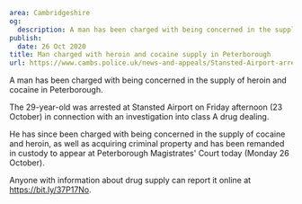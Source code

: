 ```yaml
area: Cambridgeshire
og:
  description: A man has been charged with being concerned in the supply of heroin and cocaine in Peterborough.
publish:
  date: 26 Oct 2020
title: Man charged with heroin and cocaine supply in Peterborough
url: https://www.cambs.police.uk/news-and-appeals/Stansted-Airport-arrest-class-A-charges
```

A man has been charged with being concerned in the supply of heroin and cocaine in Peterborough.

The 29-year-old was arrested at Stansted Airport on Friday afternoon (23 October) in connection with an investigation into class A drug dealing.

He has since been charged with being concerned in the supply of cocaine and heroin, as well as acquiring criminal property and has been remanded in custody to appear at Peterborough Magistrates' Court today (Monday 26 October).

Anyone with information about drug supply can report it online at https://bit.ly/37P17No.
